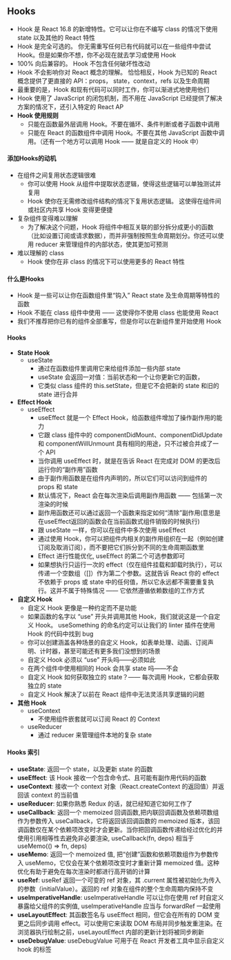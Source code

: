## Hooks
- Hook 是 React 16.8 的新增特性。它可以让你在不编写 class 的情况下使用 state 以及其他的 React 特性
- Hook 是完全可选的。 你无需重写任何已有代码就可以在一些组件中尝试 Hook。但是如果你不想，你不必现在就去学习或使用 Hook
- 100% 向后兼容的。 Hook 不包含任何破坏性改动
- Hook 不会影响你对 React 概念的理解。 恰恰相反，Hook 为已知的 React 概念提供了更直接的 API：props， state，context，refs 以及生命周期
- 最重要的是，Hook 和现有代码可以同时工作，你可以渐进式地使用他们
- Hook 使用了 JavaScript 的闭包机制，而不用在 JavaScript 已经提供了解决方案的情况下，还引入特定的 React AP
- **Hook 使用规则**
  - 只能在函数最外层调用 Hook。不要在循环、条件判断或者子函数中调用
  - 只能在 React 的函数组件中调用 Hook。不要在其他 JavaScript 函数中调用。（还有一个地方可以调用 Hook —— 就是自定义的 Hook 中）

#### 添加Hooks的动机
- 在组件之间复用状态逻辑很难
  - 你可以使用 Hook 从组件中提取状态逻辑，使得这些逻辑可以单独测试并复用
  - Hook 使你在无需修改组件结构的情况下复用状态逻辑。 这使得在组件间或社区内共享 Hook 变得更便捷
- 复杂组件变得难以理解
  - 为了解决这个问题，Hook 将组件中相互关联的部分拆分成更小的函数（比如设置订阅或请求数据），而并非强制按照生命周期划分。你还可以使用 reducer 来管理组件的内部状态，使其更加可预测
- 难以理解的 class
  - Hook 使你在非 class 的情况下可以使用更多的 React 特性    
    
#### 什么是Hooks
- Hook 是一些可以让你在函数组件里“钩入” React state 及生命周期等特性的函数
- Hook 不能在 class 组件中使用 —— 这使得你不使用 class 也能使用 React
- 我们不推荐把你已有的组件全部重写，但是你可以在新组件里开始使用 Hook

#### Hooks
- **State Hook**
  - useState
    - 通过在函数组件里调用它来给组件添加一些内部 state
    - useState 会返回一对值：当前状态和一个让你更新它的函数，
    - 它类似 class 组件的 this.setState，但是它不会把新的 state 和旧的 state 进行合并
- **Effect Hook**
  - useEffect
    - useEffect 就是一个 Effect Hook，给函数组件增加了操作副作用的能力
    - 它跟 class 组件中的 componentDidMount、componentDidUpdate 和 componentWillUnmount 具有相同的用途，只不过被合并成了一个 API
    - 当你调用 useEffect 时，就是在告诉 React 在完成对 DOM 的更改后运行你的“副作用”函数
    - 由于副作用函数是在组件内声明的，所以它们可以访问到组件的 props 和 state
    - 默认情况下，React 会在每次渲染后调用副作用函数 —— 包括第一次渲染的时候
    - 副作用函数还可以通过返回一个函数来指定如何“清除”副作用(意思是在useEffect返回的函数会在当前函数式组件销毁的时候执行)
    - 跟 useState 一样，你可以在组件中多次使用 useEffect
    - 通过使用 Hook，你可以把组件内相关的副作用组织在一起（例如创建订阅及取消订阅），而不要把它们拆分到不同的生命周期函数里
    - Effect 进行性能优化, useEffect 的第二个可选参数即可
    - 如果想执行只运行一次的 effect（仅在组件挂载和卸载时执行），可以传递一个空数组（[]）作为第二个参数。这就告诉 React 你的 effect 不依赖于 props 或 state 中的任何值，所以它永远都不需要重复执行。这并不属于特殊情况 —— 它依然遵循依赖数组的工作方式
- **自定义 Hook**
  - 自定义 Hook 更像是一种约定而不是功能
  - 如果函数的名字以 “use” 开头并调用其他 Hook，我们就说这是一个自定义 Hook。 useSomething 的命名约定可以让我们的 linter 插件在使用 Hook 的代码中找到 bug
  - 你可以创建涵盖各种场景的自定义 Hook，如表单处理、动画、订阅声明、计时器，甚至可能还有更多我们没想到的场景
  - 自定义 Hook 必须以 “use” 开头吗——必须如此
  - 在两个组件中使用相同的 Hook 会共享 state 吗——不会
  - 自定义 Hook 如何获取独立的 state？—— 每次调用 Hook，它都会获取独立的 state
  - 自定义 Hook 解决了以前在 React 组件中无法灵活共享逻辑的问题
- **其他 Hook**
  - useContext
    - 不使用组件嵌套就可以订阅 React 的 Context
  - useReducer
    - 通过 reducer 来管理组件本地的复杂 state     

#### Hooks 索引
- **useState**: 返回一个 state，以及更新 state 的函数
- **useEffect**: 该 Hook 接收一个包含命令式、且可能有副作用代码的函数
- **useContext**: 接收一个 context 对象（React.createContext 的返回值）并返回该 context 的当前值
- **useReducer**: 如果你熟悉 Redux 的话，就已经知道它如何工作了
- **useCallback**: 返回一个 memoized 回调函数,把内联回调函数及依赖项数组作为参数传入 useCallback，它将返回该回调函数的 memoized 版本，该回调函数仅在某个依赖项改变时才会更新。当你把回调函数传递给经过优化的并使用引用相等性去避免非必要渲染, useCallback(fn, deps) 相当于 useMemo(() => fn, deps)
- **useMemo**: 返回一个 memoized 值, 把“创建”函数和依赖项数组作为参数传入 useMemo，它仅会在某个依赖项改变时才重新计算 memoized 值。这种优化有助于避免在每次渲染时都进行高开销的计算
- **useRef**: useRef 返回一个可变的 ref 对象，其 .current 属性被初始化为传入的参数（initialValue）。返回的 ref 对象在组件的整个生命周期内保持不变
- **useImperativeHandle**: useImperativeHandle 可以让你在使用 ref 时自定义暴露给父组件的实例值, useImperativeHandle 应当与 forwardRef 一起使用
- **useLayoutEffect**: 其函数签名与 useEffect 相同，但它会在所有的 DOM 变更之后同步调用 effect。可以使用它来读取 DOM 布局并同步触发重渲染。在浏览器执行绘制之前，useLayoutEffect 内部的更新计划将被同步刷新
- **useDebugValue**: useDebugValue 可用于在 React 开发者工具中显示自定义 hook 的标签
